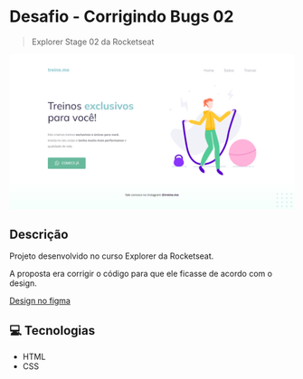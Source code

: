 # Desafio - Corrigindo Bugs 02

> Explorer Stage 02 da Rocketseat

![preview](./images/preview.png)

## Descrição
Projeto desenvolvido no curso Explorer da Rocketseat. 

A proposta era corrigir o código para que ele ficasse de acordo com o design.


[Design no figma](https://www.figma.com/file/rkDOHGPwwFtBNqEdHSuQPd/Projeto-02---Explorer?node-id=23%3A1928)


## 💻 Tecnologias 
- HTML
- CSS


